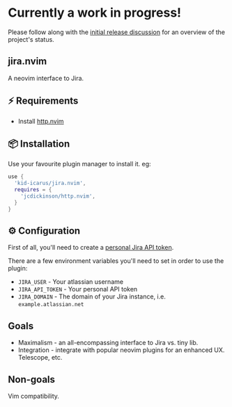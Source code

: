 # Currently a work in progress!

Please follow along with the [initial release discussion](https://github.com/kid-icarus/jira.nvim/discussions/1) for an overview of the project's status.

## jira.nvim

A neovim interface to Jira.

## ⚡️ Requirements

- Install [http.nvim](https://github.com/jcdickinson/http.nvim)

## 📦 Installation

Use your favourite plugin manager to install it. eg:

```lua
use {
  'kid-icarus/jira.nvim',
  requires = {
    'jcdickinson/http.nvim',
  }
}
```

## ⚙️  Configuration

First of all, you'll need to create a [personal Jira API
token](https://support.atlassian.com/atlassian-account/docs/manage-api-tokens-for-your-atlassian-account/).

There are a few environment variables you'll need to set in order to use the
plugin:

- `JIRA_USER` - Your atlassian username
- `JIRA_API_TOKEN` - Your personal API token 
- `JIRA_DOMAIN` - The domain of your Jira instance, i.e. `example.atlassian.net`

## Goals

- Maximalism - an all-encompassing interface to Jira vs. tiny lib.
- Integration - integrate with popular neovim plugins for an enhanced UX.
    Telescope, etc.

## Non-goals

Vim compatibility.
